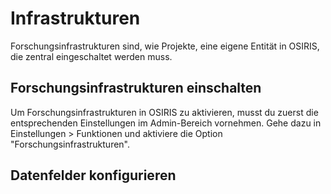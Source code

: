 # Infrastrukturen

<!-- md:version 1.4.1 -->
<!-- md:feature -->

Forschungsinfrastrukturen sind, wie Projekte, eine eigene Entität in OSIRIS, die zentral eingeschaltet werden muss.

## Forschungsinfrastrukturen einschalten

Um Forschungsinfrastrukturen in OSIRIS zu aktivieren, musst du zuerst die entsprechenden Einstellungen im Admin-Bereich vornehmen. Gehe dazu in Einstellungen > Funktionen und aktiviere die Option "Forschungsinfrastrukturen".


## Datenfelder konfigurieren
<!-- md:version 1.5.0 --> 


